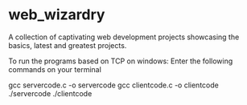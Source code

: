 # web_wizardry
A collection of captivating web development projects showcasing the basics, latest and greatest projects.

To run the programs based on TCP on windows:
Enter the following commands on your terminal

gcc servercode.c -o servercode 
gcc clientcode.c -o clientcode
./servercode
./clientcode
